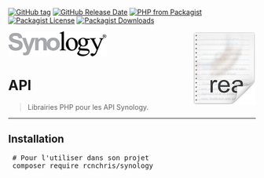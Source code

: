 [![GitHub tag](https://img.shields.io/github/tag/rcnchris/synology.svg)]()
[![GitHub Release Date](https://img.shields.io/github/release-date/rcnchris/synology.svg)]()
[![PHP from Packagist](https://img.shields.io/packagist/php-v/rcnchris/synology.svg)]()
[![Packagist License](https://img.shields.io/packagist/l/rcnchris/synology.svg)](https://img.shields.io/packagist/l/rcnchris/synology.svg)
[![Packagist Downloads](https://img.shields.io/packagist/dt/rcnchris/synology.svg)](https://img.shields.io/packagist/dt/rcnchris/synology.svg)

<img src="public/img/icon_readme.png" align="right" />

<img src="data:image/jpg;base64,/9j/4AAQSkZJRgABAQEASABIAAD/2wBDAAEBAQEBAQEBAQEBAQEBAQEBAQEBAQEBAQEBAQECAQEB AQEBAgICAgICAgICAgICAgICAgICAgICAgICAgICAgL/2wBDAQEBAQEBAQICAgICAgICAgICAgIC AgICAgICAgICAgICAgICAgICAgICAgICAgICAgICAgICAgICAgICAgICAgL/wAARCAAzAMgDAREA AhEBAxEB/8QAHwAAAgIDAAMBAQAAAAAAAAAAAAkICgEGBwQFCwMC/8QARBAAAAYCAAUCBQIDAwYP AAAAAQIDBAUGBwgACRESExQhChUiMUEWMiNCURckYRhDUnGBkRozNDY5U2JydHZ4sbW2wf/EABgB AQEBAQEAAAAAAAAAAAAAAAADAgQB/8QAKREBAAICAgEDAwMFAAAAAAAAAAECAxESMSETImEyUYFB caEjM2LB0f/aAAwDAQACEQMRAD8Au+532JoOAIVo+tSrqRm5fzhXqpDgkpMy5mwfxl/4xipt2qYi UqrlYwEATAUgKKCBB3SlrvJnRdczzLshKujjA42pcax7xFAk1LzMq7FPr9IKLsgaJ93T79CdAH+v FfQj7szds9N5lsj61BPIWMmgxihilXkqVLrnetSCP1LkhpoO1boH8hXaZh/l6j7CnB8vIuZ5SbvV 8iViKuNOlkJmvzLf1DJ6h3FH6TCmu2coqdDpLJHAU1kVAKomoUSnABDiExMSo2zjwHAHAHAHAHAH AHAY4Ch18VDl7m7as47olpNvBV69rVn7ImQ8XpYg1yxvLYcsNeiEY5WYq7C7ZRfy8vOWE8hDEWJK C2dQMcR4koRGKUQWKcgWeOSEoqtyiuXYqsodVQ+qWJxOoocxzmH9Pk9zGN7j/v4Bp3AHAHAHAHAH AHAHAY4CL0RufrNP31xjaHyzWpGzNZlauLJtXPmYEn0HJGakYo/J1IT+Mokim5U7WSzhVFsi6UcL JpGBTm78tMyeyN+SkhUEINrXYiDbqmN40YkIFGRS8IG/aVVdwsqbp+45xH8B07MP9tK/ZiOsWGtW bHjCtSMFX6ffp9eFYLW15ZEmc7Yms8q2AZVk+jX3cLEE1hOmkkRJNPxgUxRV6+U8Mlr8v+NViJhy 7arSVGSCAsuvtIatZZZ+owtFVjH7CJiVWKqBlms8ybyqySCCiSpfCumgYoKkVIfxdyRzG1jy/d5a v2eswBLXbSqp2pTYGtTsRR7XYYcawpX14q1gys6rFwWWSdNYpyb0xXSLdAxTn+lRRES/vH6vcmsk +3zP+nse2PKbuFtkMa56WsLWirzRXdaTjlpFpOxYxTgzaTFUjZ00IJz+RMDInIcfbsN2gP7g4jal q9tRMS7LPTcfWoSXsUuuDaKgox/MSbgf8ywjWpnbpQA/IgQgiAfn7cZeobRnMAwRMrenjmmQ3CwM X8mchagYBTYxcepKSDlTq4+kqSCRzmEft06ffpxX0bs84bhjrc3CWTZaUioV/PRPyWtyNrlJS0xB YKFYQsWqki7cupBdYxSdBWJ0AQ9/f8+3GbY7xH8PYtEucT/MUwVFSarGLj71aGqJzEGYiYJs1jlu 03TyNAmnLVc5BD3AwolAwfbrxv0L/DPOEjsP5+xlnJi8c0KbO4exYJGloCTaqRc/FpuBEG6zqOX6 9yRxAQKuidVETB2+Tu9uJ2pNWomJfplfPmLMKtUFb7ZkGD94kZaOr7FFWUsckkU3YKzWIZAZQEuv UPOr40O4BL5evtwrS1uiZ0i4TmQ4TM88J6zkpJmKnb64YSGOAE/CpmqcgKn+wAE3+HFPQv8ADznC W+L8yY4zHEqy+PrMzm02okJIsO1VlMxCqhe4qMrEPAIuj1/lMYnjU6D4znAOvE7Vms+XsTEqgvxt aaY6L6jKiQoqk2ycJkU/mKmrh+fMoQB/oYSFEf8Auhxl6f1yPv8AohuXV/6UcT//AF8nAbhuXzYt HtFrTAYzzVlR5MZytxWxqhrth6pWTMWebKD1EzhidpjahoO3bVNwmQ52y8l6Fu4ApvAqp0HgIP1r 4lflplyfD4izupsppjcLB4xhy7ha73TDUS5SXOKbZ48lT+vTYNDiHT10l6Nin/nnKXv0B9cHOQtm homx1uXi7BXp6NZTEHPQcg0lYaaiJJsV5HSsTKMDqIOGzhE5FUF0TnSVTMU5DGKIDwCwtjucdpZr vm//ACXGErlLZTagiK7h/rZqNiqz5/y1AoNU0lnR7WwqpQjYgyRF0lFUJSTZuUklCLKIlSOU4hxX H/xB/Lhm8tSGBc42zK2j2aY5qD1bHW8uJrBrvIi2MBhRWGwTpnEIkCwFEWoryiIPQD+5eoH24CXC XNU5eMvD2uUoe22G8xyFNrEjcpekYHtTXOeUXVchxIaYka5irFHzexS3pEzedynGRrtVBsRVyomV BFVQgQD/AOFBck31fy8duJYJEHPohjh152SCR9aCvgFl6D9J+Xzd/wBHi7fJ3/R293twDn8E5xpW xeNYTLGPGV+YVOwKv0oxDJuLsi4dtpgjnhmKy7uh5UjIiabJKGIJm6rhgkRykJVkBOkYpxBdG4nO v5cWmd7seDtrMvZJwxbVGz2LbuZjXPYs9dsKTiIQcPH2Pr7FVZxCzhGpHqALrxD56m1cHBBcU1gE nAQKwJpDkjYhzBZ5osu8UxVl6+5ykUnd/rtyxpR4jDmTcIs9cmeWMf4PvcbD3aEyezZQaoM2k4xL VHbGdkHhF3AJwEmAN+251GXzWs1vlDdR8bkONjyxr5jJHM2irbFNjGVZILPEym9O8biYxUFzEMmd M/hW7SkTUTrjyce2bV2UbZ8VZgxRImc2KlXanPWinQk+xbSBGn8MegHaWeBMdAS/nqDgP9XHTFqW /WEpiYdIoG4uwFEVRFnfXFtjERTA8NdiFsbRVJP2FAJM4kfJf6yOvb/RH7cZtipL3nYyBjkStbwa 75DqzSNCDyBGxaarmuLLFdjH2dmAydZloh2YCisydOEBRBQSlUT6rN1S9QAykNeldvfKC8tLsgKY 92BqpHpzs466Fc0GcbqiCfhdSZwUiPMJ+nQUpFFFIev7QUP/AI8XyxujFezJN/shfpDBi9ZbLdkr kmWa1lMgCIH+TNh+a2FUOn8oopFbm/8AEgH54hhjd/2Uv0X9rNjsz3FmzGV3bcBbQOKbZSoBRQnU oycvCHfTy6I/gyTYrZER+/RycP68VyT7oj5if5YrHiUf8LY5fZcyTVMbs5FWLTtLg6Mu+T+szeCi 2ppmUW9OIgRYxSN+qKanVP1HiMb9vFL2412zEbk1XJ+huF2OLrGtT2k7FW6vV+TmIyfdT0hJKSb2 LZGeFbTTFwb0x01/GKZvCiiKXf3pdO0CjzxmttThBZutWTS4pyxXr4sooSObQtoRlWpDmKEkyXrT h21jFRD2HveJNezr+xQCm6e3F7051TidS8apQV62ezS0YyEr5rbkCUcv5qbeAZdCFiWaJnz46Dfq H92Yty+Bm1IYhevhS6h3GNwnWOr2N2k0p/y6MKq1o0bHS11ZWUrYARta0yV4Yz8qfsu6gzJlaGRE 3uZFMqRu36SrFH6uOf1rqcI0VlDzl61izO6cIOAQs2PbAvETzZqdQI2ywyCxTPY5UpugqNXzUSrI d4d6Jzoqh0VTAeOjxkqn9Ml4fGnS7OwcvnTKejjCdhN7QtJdic3QDGaSOE5942MYA/PYcOvHFrUr J/YW3fY8uv4YvXbbIzdlI2XHukGJY7GsLIdxmc3la6sWtNxyxeoE+pRqnKPW7t+QnQwxzZ2JTF6d wBDr4RbA6OTMK7M80DOT5fKu2Gyuf7lTXuXLl2zFvZVCrR0fJT6UZJOQEWnziYkHIvitQRTO1jYt oVMjdkkmAPN5x/LjxvzMNG8u4XslZinmVq/VbDd9drsoxRUsFGy/BRR39dLFyXsqmymFEixEw3A3 jcsHRzCQXKDVVEKJvI650mx2s+hnMk1LNYJGUm8G6o5L2A1GkJ7zPX2JbXHzDGl3itMSPO4RYtVp 1taGMcYAbs3kbLj2CR+oUgOQ+Cmp9anMB70bBznSxZwu2wsDT7bd5tQ8tcHtaY0xC7Jesnn4qOTB Iy8xIu3phU7nrpBJZyKqiCRiBvXxpWtdFtekOBdqPlEehlDEGeYnFxLEm2STk5DHOUazLSUhX3rw vQ6yLaViWLpqkfvBudd6ZEE/VOBUCVXwyWq+md05fuou88HqfiCibXR9ZyXjKbzJXIBdrZp1WpW2 WxZI2oiyqx00nszEtiBKrIppis5cPwT8aC4pcAgz4qjQl1ovu3gDmq65VWPg61lLJlasOQGjSOIN cgdqMZyyV5hLG+YJFKkRO2s2Pq3CYF/vMpETLxcwrSHuF+DSfa7Hu8WqmDNrcYLkNU80UGJtRY4H CbpxWLAJRj7hTJJVL29XCyyLyLdfjztDmL9IgPAIL2RhYfmg/EJ6966Lx0faddeUHjVzsZmzzoNJ GGmNlssGj3mMaHI+UqiRzMSNIGX8BgED/LptouUDE6AFprgE55I3wz3Tr3ZqivXcfsDVGzuol+ih FTbpw8aR7z6vGs8e9AM5b9DJnAnQPIUwAIcdMYa6/VLnJslPtlev9WhrbWnyErA2GORfM10zkVKK ThPqo2cEAR7VUx6pLJG+pNQpkzgBgEOOaY1KvaBu+eMsNxmKXt2PCQNayIEtEtKy/h2jaNkbE5cP yBJRb9uzAgOkwaCuudRQhzNxSKcqhQEQPfDa3LSd4jSK/LtVkSZ8lE2fk9Cvjub+cATr4gSRlmIs DK/j/jR6E6/6Rv8AHjef6fyU7c23Bx46xPn+xqxAGYMLM4b5GqjhMPEVq7kHYryBGol/aLaTSVOA B7lIol9gEA41jnlRm3iX97ZZ3Lm6foD9ir3xtex1DKO2iHf40bjYUCyFrblTH+ZAxEGnt9xTHp9+ GOnCPyWnZkcfjT+yjRi1VZdEEZhbE9rsFk9hKc1hsEOrJSCaoD+UO8rUP+ygUOOflyy/mFNaqXlo aUptlqcIh7p125HKP9DDAmJ1/wBwjxfN9DFOzxr7/wAxrp/5TsX/AMOtxyx2pPSsPWod7PrM4qOS FV4tGvHSSRQExjki4dWWcFIUPuPiQP0D88d8+JQSo0ctERWti6mtLuUWrWxQ0/WWLpwYCpElZVBN zFo+Q32FwdD05Oo+6ipCfzcTy/Q3X6j++ONVXE2ls0Xcc95YnYJVJ7HKz4RjJy0EFUX6kHFN4Fdd son1BQqi7c/YcvUDh2iXqAhx3Y41SEJ7Ky+MQhHlb5YOgdfkAUK/hs/VuNekV6+RN20wHNouEj9f yU4CX/ZxxWndpXhqPMco1puPweGmsnW2bp40x5jrTi824jQiqpkasVUagq8WTS+6ST6XYqKiIdqZ QFU3QCdweCYfwZGZIC58tHKmHkHKf6pwps1bHMvH95POlXcm1aKn6zJmRAe4E13TSXRIYegGOzVA P2CPAW8+A+WH8PzqPXNxOcTubQ7FBuZnXpXD+6lXyl8vORBsrSMvTa+KYWMaSBCmIg7UGW9bHqEK YSKRwrpl/gcAxjk9Qe2vJj313nwbgDFWQOaNovEWepU7NWQdQ4hpY7VjLJMQL51T26desLiPYyFv iY9y6YXWsw0i8SaeoYLKSiazZBkqDC+bBjLmHc/ZphXUHBGnGbNMNTKrk2MyrmXYndiGrmNJ+Vlo uGcwEIyp2GoeVkZp4hHtpORXKmYUTScgdqkueHatVHi4WftNNU8Z6P6v4W1TxAk7CgYVpbOqRT2S 8XzafkDuFJazWyb9OBU/XS8o4eSbzxlKkDh2oVIhEgIUA5PzNtIKjzE9Ic9an2krFu+yHUXDnHth ep9wU7K1bN89xxaiKFAVCEbSiKBHnj6GXjlnjQR7HBymCjr8NhzYkuW9W9/dHNynK9Qj8AVfMew1 BrNkfpMJGLynhxkpFZnwZFlciIGkJlRm1cxbNEe0z9nKHIVRV6HAWe/h09drzStMbVuZnVAT7Mcz DK9l3Eys/cpqFeNqzdn67nElZIKwAcrNGKXPLtEB6+l+eqtw/Z2gFgPgF1be6dSmU5c2TsYCwLdD tEG1lrb1crFta02KfhYyDB+p/DQfppAVEwLdqDlIifcokol3K1x5ePiembV2XJH1naTDy7pnCQea qIK6pzOka+zsRYx2oA9DLiMOCzJbr/1he4Tew93HTulvsn7vl+yeItnszTLZ5IVDJ9qkVOjdObvP zNkyZpnH6g+a2oySSSfsAmBL3EA/YYenGeVKQatJueqGsyGAK3IvJp40mMhWsrb9QSDIDDHxbBoJ jsq9EKKgU50kzHOosuYpBcLD17CJppAHPkvzlSsacq5imO289imGyGgVEknj2bRScHMZNI7mvWZZ OMeNimN7nMRz6RYhA6j0Kr0D3HjWGfdr7vL9Fuat42/tSzlR68uj54aLfjbrGUxRMiMPWzle+Bbp +HLr0zboP3BUf6cXyW41/hisbk9fO8TJzuF8pQ0KwdSsvKUSzMY2NYpCs8fPXMUok3atkQ/cc5hA pQ/Ijxx18Wj91Z6Kz0xwxlym5+rM/bca3GtwbaBtSDiWmIg7Riis6iPE2SVXMYehlDfSUPyPHRlt Wa9sVidm/XRs4eU62NGiCjl26rU62atkS96zhwvFqpIIJF/JjmEClD8iPHPHbc9Ef604FzPXs2Yn l7Nie7REFGzpTzEhKwZ0Y9o0PBuWypnxziIAQROBB6gID3dB+/HVlvWaz5hOsTtvGwGid+qc9J2H D8WrcKS9dqyDSvxy5E7TVRUU8/y5q1WMT1jZI3/JVED+qTIBUzpGEgLHzTNEx5JrMOUObjulLxJ8 eulc5u2CiAxysT+l5lKTXaiXwmZOZxNkV6dMS/QbyOh7i+xzCHXjX9H/ABee/wCUktW9HLKnY4fI OaYxKEi4Fy3k6/Q1VUHcjJSTUwLMXtlK2E6SDdA4FVIz7zqqqlL6gE0yCkrjJljqGq1V7fiiWO3X MapuG9YdTOX1u9emmD81XK6X7KEjgifgqFMPoyCc0WBaY6euDGWmWrkHL158yIigzFv6MWyjkXCo NudQ0jlESM7mXluYp5Xu7uh22mH5SA1ssGB8pK5ewvMweFLlSYxieuoOoHKSahkUH76OcoKNmy6b SSbyKDhRqByNkXigV5cMaSc0j4ZvfS55mwVgDJW+GgmTETVa8mw5DPLLb57F6cqMnWHdwqVdQcvI K4VlRQwoSBmClfkE1nzVJ62SlFgjwffmHnVbB7cYZseIuV5y5t8Z/ZTKFbe1GKyJsPhL+wHCevzq yNxiHd2uORLVImj3MhEFWUdMY9ut4HDhAp1HB00xauA99y5OSHfeWrywNocL4cyjW0uYXtBim5nt GwKHr2tdq2TXFKfxGNKvVpZRL1yUNXHL1wolKnQB4tJPH0yLRMvpY9qFQrlsbifEH8ufB1+xfqBq TLbDa8RWcsoIPLPF662vYihr5Sg5JKo5Ge0nLWFnSRZtkZ3GlJ61GRk45RVFT0a4dFSgE+2PxMvx BVPVP/aByva29RRMJnJX+pO3dTVTSKr2nDzmnTlJ0/b3GIYAH7gPAWCOSh8QRU+aZer3rdlzCEnr LtrjmsL3N3RVpN9LVW8VRg/QjpuQrak21ZSUe/jlHbIzyIfoqn9M5I7avXRE3ZWoWPOA+e7ztOTx Qti/iF9P8e4ukGLZPfKKY5c2bpkMRVKTo1axHICyyllFYE+1JsjZ4KMVSYn7gM4szORUV6qPCd4f QNgoSIrMJD1uvxzSHga/Fx8JCRDBEjZhFREU0IwjY1k3T6FIigimRJMgexSFAA9g4D2vAHAY4DPA chzxkCYxViS65Dgo+NlJKqRreTTYSyjhJi4QCSRbvgXVaiBy9qB1DlMA+xih1AQ6hx7WOVnkzqCS M9ba37PsbF12bZQVZrUe+TkfkUCs7dGlpVIgpM3Mi7dj3Kgl3GFFummQveIHN5DlJ2ddcVaSlNpk wnQPB0xQKnOZHt0W4ibFfis2sNHP0Dt5GOp7ATOG6rtsp0Okd+uYVxSOAHBFJsJwAwiUI5b8pbrG jDOItscBngDgMcBngDgMcAcBngDgKv8A8WJtPtLrTy1kozW+NtERBZyyElijO+Xqqk9F7jjF0pBu F3EIaRYB3xhbS5KnDKSZzETBqZ1GFOV1KNTAGx8o/no8n6y6d66YUgM9Yy1NsuJsT0bHMrhTNsq1 xf8AIpqt19vHy60JcrCDaDm0Xzwq7sr5s/O9dnWO4kGzZ4qqkANIyJzdeV3iuvuLNdd/tTWUY3QM 48cPm+iW6adkKQVO2MrNPeP5J4oIAIgk0aLKm+xSDwCzdNRiuYHzIrHzpYfGMvhfUDDWqs9r3rtk DIFRXpORdqjy0+par7sO/gXKZH6FOiY0h4itjIpi6kQWVeJ+DwqskA4xTvjEOUjYrRdIKwI7L0GF rh5L9NXSfxGylITIKLApvTmgo+pS8jKM1Hgl/upJdhHlADk9Wo0N3kIHROSBU8k7tbL7bc8jO1Cm 8fpbQs4jBej9DtzdIlgpWoFCcprBYzFKBik/U79szcmVRP4nDppKPWh14yTZrKBZq4A4A4A4A4Dw 37BjJs3LCSZtZBg7SMi6ZPm6Ttm5RMH1JOGzgDEOUfyUxRAeA1CMxhjWEekkobHlHiZEinkI/jan AsXhFA9wOR02QKcB/wAQHrx7uTUN6D/9H/348GeAOAOAOAOAOAOAOAOAOAOA9JZK1XLlAS9Vt9fh LVV7AwcxU9W7JFMZyAm4t4n4ncbLw8mRVu5QVKIlURWTOmcoiBiiHAUqOdbyaOWTitzWrhjDUyl4 5mbK9OrLkollyRUoJYyzkveDWpwE03impfqHoRqyRIUPYpQAA4CVHJW5NXLEe40i81T+nuNLrkiI lmzuNmsju7jkxgzdIJkXQcpVXIEnJRHeQ/1kOLATEMAGKICAdAteFYMU2IRZGbQkYRn6AkcVuiVg RiVAG5WRWgB4wSBP6AT7ezs+np09uAp44a5MnLCfc5jOVNf6g48kKNUYFvkCu4/kZa9v8eRtneM2 cqusWgPJY8Moz86qgkilmSkUkQ3hSZERAqYBcPj2DGJZMoqLZNI2MjWjePjo1g3RZsI9gyQK3Zsm TNuBU0kkkylImmQpSEIAFKAAABwHm8AcB//Z " align="Logo Synology" />

# API
> Librairies PHP pour les API Synology.

-------

## Installation

<pre>
 # Pour l'utiliser dans son projet
 composer require rcnchris/synology
</pre>
